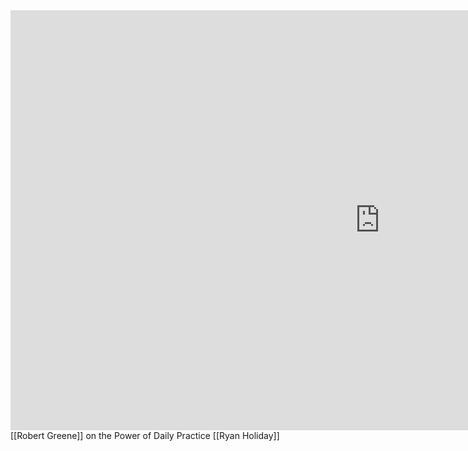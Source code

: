 <iframe width="1182" height="672" src="https://www.youtube.com/embed/S7UeH0sZ4_c" title="YouTube video player" frameborder="0" allow="accelerometer; autoplay; clipboard-write; encrypted-media; gyroscope; picture-in-picture" allowfullscreen></iframe>
[[Robert Greene]] on the Power of Daily Practice [[Ryan Holiday]]

